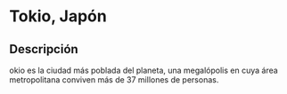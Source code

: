 # Tokio, Japón

## Descripción
okio es la ciudad más poblada del planeta, una megalópolis en cuya área metropolitana conviven más de 37 millones de personas.

